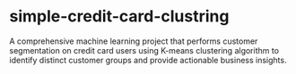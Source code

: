 # simple-credit-card-clustring
A comprehensive machine learning project that performs customer segmentation on credit card users using K-means clustering algorithm to identify distinct customer groups and provide actionable business insights.  

